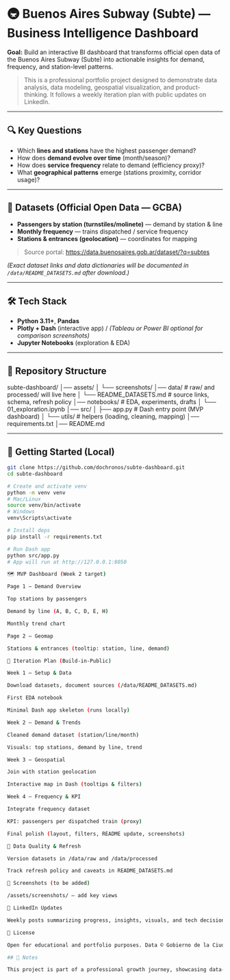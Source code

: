# 🚇 Buenos Aires Subway (Subte) — Business Intelligence Dashboard

**Goal:** Build an interactive BI dashboard that transforms official open data of the Buenos Aires Subway (Subte) into actionable insights for demand, frequency, and station-level patterns.

> This is a professional portfolio project designed to demonstrate data analysis, data modeling, geospatial visualization, and product-thinking. It follows a weekly iteration plan with public updates on LinkedIn.

---

## 🔍 Key Questions
- Which **lines and stations** have the highest passenger demand?
- How does **demand evolve over time** (month/season)?
- How does **service frequency** relate to demand (efficiency proxy)?
- What **geographical patterns** emerge (stations proximity, corridor usage)?

---

## 🧩 Datasets (Official Open Data — GCBA)
- **Passengers by station (turnstiles/molinete)** — demand by station & line  
- **Monthly frequency** — trains dispatched / service frequency  
- **Stations & entrances (geolocation)** — coordinates for mapping  
> Source portal: https://data.buenosaires.gob.ar/dataset/?q=subtes

*(Exact dataset links and data dictionaries will be documented in `/data/README_DATASETS.md` after download.)*

---

## 🛠️ Tech Stack
- **Python 3.11+**, **Pandas**
- **Plotly + Dash** (interactive app) / *(Tableau or Power BI optional for comparison screenshots)*
- **Jupyter Notebooks** (exploration & EDA)

---

## 📂 Repository Structure
subte-dashboard/
│── assets/
│ └── screenshots/
│── data/ # raw/ and processed/ will live here
│ └── README_DATASETS.md # source links, schema, refresh policy
│── notebooks/ # EDA, experiments, drafts
│ └── 01_exploration.ipynb
│── src/
│ ├── app.py # Dash entry point (MVP dashboard)
│ └── utils/ # helpers (loading, cleaning, mapping)
│── requirements.txt
│── README.md

---

## 🚀 Getting Started (Local)
```bash
git clone https://github.com/dochronos/subte-dashboard.git
cd subte-dashboard

# Create and activate venv
python -m venv venv
# Mac/Linux
source venv/bin/activate
# Windows
venv\Scripts\activate

# Install deps
pip install -r requirements.txt

# Run Dash app
python src/app.py
# App will run at http://127.0.0.1:8050

🗺️ MVP Dashboard (Week 2 target)

Page 1 — Demand Overview

Top stations by passengers

Demand by line (A, B, C, D, E, H)

Monthly trend chart

Page 2 — Geomap

Stations & entrances (tooltip: station, line, demand)

📅 Iteration Plan (Build-in-Public)

Week 1 — Setup & Data

Download datasets, document sources (/data/README_DATASETS.md)

First EDA notebook

Minimal Dash app skeleton (runs locally)

Week 2 — Demand & Trends

Cleaned demand dataset (station/line/month)

Visuals: top stations, demand by line, trend

Week 3 — Geospatial

Join with station geolocation

Interactive map in Dash (tooltips & filters)

Week 4 — Frequency & KPI

Integrate frequency dataset

KPI: passengers per dispatched train (proxy)

Final polish (layout, filters, README update, screenshots)

🧪 Data Quality & Refresh

Version datasets in /data/raw and /data/processed

Track refresh policy and caveats in README_DATASETS.md

📸 Screenshots (to be added)

/assets/screenshots/ — add key views

🔗 LinkedIn Updates

Weekly posts summarizing progress, insights, visuals, and tech decisions.

📜 License

Open for educational and portfolio purposes. Data © Gobierno de la Ciudad de Buenos Aires (per their open-data license).

## 📌 Notes

This project is part of a professional growth journey, showcasing data-driven skills and technical learning.